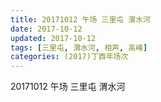 ```yaml
---
title: 20171012 午场 三里屯 渭水河
date: 2017-10-12
updated: 2017-10-12
tags: [三里屯, 渭水河, 相声, 高峰] 
categories: (2017)丁酉年场次 
---
```

20171012 午场 三里屯 渭水河

